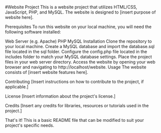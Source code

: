 #Website Project
This is a website project that utilizes HTML/CSS, JavaScript, PHP, and MySQL. The website is designed to [insert purpose of website here].

Prerequisites
To run this website on your local machine, you will need the following software installed:

Web Server (e.g. Apache)
PHP
MySQL
Installation
Clone the repository to your local machine.
Create a MySQL database and import the database.sql file located in the sql folder.
Configure the config.php file located in the includes folder to match your MySQL database settings.
Place the project files in your web server directory.
Access the website by opening your web browser and navigating to http://localhost/website.
Usage
The website consists of [insert website features here].

Contributing
[Insert instructions on how to contribute to the project, if applicable.]

License
[Insert information about the project's license.]

Credits
[Insert any credits for libraries, resources or tutorials used in the project.]

That's it! This is a basic README file that can be modified to suit your project's specific needs.



